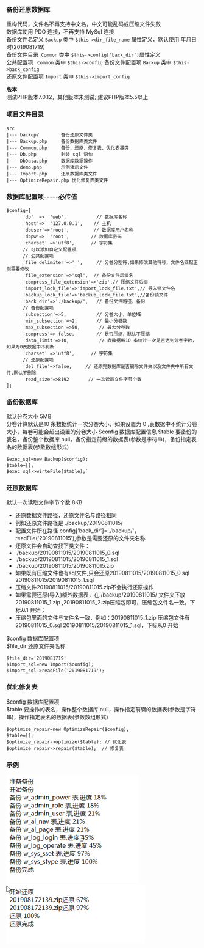 ### 备份还原数据库
重构代码，文件名不再支持中文名，中文可能乱码或压缩文件失败  
数据库使用 PDO 连接，不再支持 MySql 连接  
备份文件名定义 `Backup`  类中 `$this->dir_file_name` 属性定义，默认使用 年月日时(2019081719)   
备份文件目录` Common` 类中 `$this->config['back_dir']`属性定义  
公共配置项 ` Common` 类中 `$this->config`
备份文件配置项 `Backup`  类中 `$this->back_config`  
还原文件配置项 `Import` 类中 `$this->import_config` 
 
**版本**  
测试PHP版本7.0.12，其他版本未测试; 建议PHP版本5.5以上

### 项目文件目录
    src
    |--- backup/        备份还原文件夹
    |--- Backup.php     备份数据库类文件
    |--- Common.php     备份、还原、修复表、优化表基类
    |--- Db.php         封装 sql 语句
    |--- DbData.php     数据库数据操作
    |--- demo.php       示例演示文件
    |--- Import.php     还原数据库类文件
    |--- OptimizeRepair.php 优化修复表类文件

### 数据库配置项-----必传值
    $config=[
          'db'  =>  'web',           // 数据库名称    
          'host'=>  '127.0.0.1',    // 主机
          'dbuser'=>'root',         // 数据库用户名称
          'dbpw'=>  'root',        // 数据库密码
          'charset' =>'utf8',      // 字符集
          // 可以添加自定义配置项
          // 公共配置项
          'file_delimiter'=>'_',     // 分卷分割符,如果修改其他符号，文件名匹配正则需要修改
          'file_extension'=>"sql",  // 备份文件后缀名
          'compress_file_extension'=>'zip',// 压缩文件后缀
          'import_lock_file'=>'import_lock_file.txt',// 导入锁文件名
          'backup_lock_file'=>'backup_lock_file.txt',//备份锁文件
          'back_dir'=>'./backup/',	 // 备份文件路径，备份
          // 备份配置项
          'subsection'=>5,			 // 分卷大小，单位MB
          'min_subsection'=>2,       // 最小分卷数
          'max_subsection'=>50,       // 最大分卷数
          'compress'=> false,		 // 是否压缩，默认不压缩
          'data_limit'=>10,           // 表数据每10 条统计一次是否达到分卷字数，如果为0表数据中不判断
          'charset' =>'utf8',      // 字符集
          // 还原配置项
          'del_file'=>false,	 // 还原完数据库是否删除文件夹以及文件夹中所有文件,默认不删除
          'read_size'=>8192       // 一次读取文件字节个数
    ];
    
### 备份数据库
默认分卷大小 5MB   
分卷计算默认是10 条数据统计一次分卷大小，如果设置为 0 ,表数据中不统计分卷大小，每卷可能会超出设置的分卷大小
$config 数据库配置信息
$table 要备份的表名，备份整个数据库 null，备份指定前缀的数据表(参数是字符串)，备份指定表名的数据表(参数数组形式)  
 
    $exec_sql=new Backup($config);  
    $table=[];     
    $exec_sql->wirteFile($table);`

### 还原数据库
默认一次读取文件字节个数 8KB
 * 还原数据文件路径，还原文件名与路径相同
 * 例如还原文件路径是 ./backup/20190811015/
 * 配置文件所在路径 config['back_dir']='./backup/'，readFile('20190811015'),参数是需要还原的文件夹名称
 * 还原文件会自动查找下类文件：
 * ./backup/20190811015/20190811015_0.sql
 * ./backup/20190811015/20190811015_1.sql
 * ./backup/20190811015/20190811015.zip
 * 如果既有压缩文件也有sql文件,只会还原20190811015/20190811015_0.sql  20190811015/20190811015_1.sql
 * 压缩文件20190811015/20190811015.zip不会执行还原操作
 * 如果需要还原(导入)额外数据表，在./backup/20190811015/ 文件夹下放 20190811015_1.zip ,20190811015_2.zip压缩包即可，压缩包文件名一致，下标从1 开始；
 * 压缩包里面的文件与文件名一致，例如：20190811015_1.zip 压缩包文件有 20190811015_0.sql  20190811015/20190811015_1.sql，下标从0 开始  
 
 $config 数据库配置项  
 $file_dir 还原文件夹名称
 
    $file_dir='2019081719'
    $import_sql=new Import($config);
    $import_sql->readFile('2019081719');

### 优化修复表
$config 数据库配置项  
$table  要操作的表名，操作整个数据库 null，操作指定前缀的数据表(参数是字符串)，操作指定表名的数据表(参数数组形式)  

    $optimize_repair=new OptimizeRepair($config);
    $table=[];
    $optimize_repair->optimize($table); // 优化表
    $optimize_repair->repair($table);  // 修复表

### 示例
![备份图片示例](test/backup.png)![还原图片示例](test/import.png)